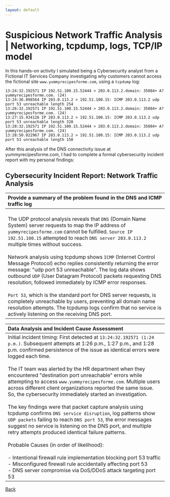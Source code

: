 ```yaml
---
layout: default
---
```


# Suspicious Network Traffic Analysis | Networking, tcpdump, logs, TCP/IP model

In this hands-on activity I simulated being a Cybersecurity analyst from a Fictional IT Services Company investigating why customers cannot access the fictional site `www.yummyrecipesforme.com`, using a `tcpdump` log: 

```tcpdump
13:24:32.192571 IP 192.51.100.15.52444 > 203.0.113.2.domain: 35084+ A? yummyrecipesforme.com. (24)
13:24:36.098564 IP 203.0.113.2 > 192.51.100.15: ICMP 203.0.113.2 udp port 53 unreachable length 254
13:26:32.192571 IP 192.51.100.15.52444 > 203.0.113.2.domain: 35084+ A? yummyrecipesforme.com. (24)
13:27:15.934126 IP 203.0.113.2 > 192.51.100.15: ICMP 203.0.113.2 udp port 53 unreachable length 320
13:28:32.192571 IP 192.51.100.15.52444 > 203.0.113.2.domain: 35084+ A? yummyrecipesforme.com. (24)
13:28:50.022967 IP 203.0.113.2 > 192.51.100.15: ICMP 203.0.113.2 udp port 53 unreachable length 150
```

After this analysis of the DNS connectivity issue at yummyrecipesforme.com, I had to complete a formal cybersecurity incident report with my personal findings: 

## Cybersecurity Incident Report: Network Traffic Analysis 

| **Provide a summary of the problem found in the DNS and ICMP traffic log** | 
|:---------------------------------------------------------------------------------------------------------------|
| <br> The UDP protocol analysis reveals that `DNS` (Domain Name System) server requests to map the IP address of `yummyrecipesforme.com` cannot be fulfilled. `Source IP 192.51.100.15` attempted to reach `DNS server 203.0.113.2` multiple times without success. <br><br> Network analysis using tcpdump shows `ICMP` (Internet Control Message Protocol) echo replies consistently returning the error message: "udp port 53 unreachable". The log data shows outbound `UDP` (User Datagram Protocol) packets requesting DNS resolution, followed immediately by ICMP error responses. <br><br> `Port 53`, which is the standard port for DNS server requests, is completely unreachable by users, preventing all domain name resolution attempts. The tcpdump logs confirm that no service is actively listening on the receiving DNS port. <br> | 

| **Data Analysis and Incident Cause Assessment** | 
|:------------------------------------------------------------------------------------------------------------|
| Initial incident timing: First detected at `13:24:32.192571 (1:24 p.m.)`. Subsequent attempts at 1:26 p.m., 1:27 p.m., and 1:28 p.m. confirmed persistence of the issue as identical errors were logged each time. <br><br> The IT team was alerted by the HR department when they encountered "destination port unreachable" errors while attempting to access `www.yummyrecipesforme.com`. Multiple users across different client organizations reported the same issue. So, the cybersecurity immediately started an investigation. <br><br> The key findings were that packet capture analysis using tcpdump confirms `DNS service disruption`, log patterns show `UDP packets` failing to reach `DNS port 53`, the error messages suggest no service is listening on the DNS port, and multiple retry attempts produced identical failure patterns. <br><br> Probable Causes (in order of likelihood): <br><br> - Intentional firewall rule implementation blocking port 53 traffic <br> - Misconfigured firewall rule accidentally affecting port 53 <br> - DNS server compromise via DoS/DDoS attack targeting port 53 <br> | 

[Back](./)
